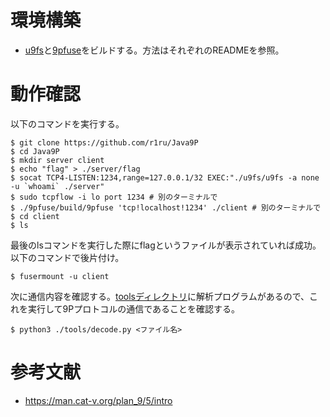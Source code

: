 # 環境構築
- [u9fs](https://github.com/unofficial-mirror/u9fs)と[9pfuse](https://github.com/aperezdc/9pfuse)をビルドする。方法はそれぞれのREADMEを参照。

# 動作確認
以下のコマンドを実行する。
```
$ git clone https://github.com/r1ru/Java9P
$ cd Java9P
$ mkdir server client
$ echo "flag" > ./server/flag
$ socat TCP4-LISTEN:1234,range=127.0.0.1/32 EXEC:"./u9fs/u9fs -a none -u `whoami` ./server"
$ sudo tcpflow -i lo port 1234 # 別のターミナルで
$ ./9pfuse/build/9pfuse 'tcp!localhost!1234' ./client # 別のターミナルで
$ cd client
$ ls
```
最後のlsコマンドを実行した際にflagというファイルが表示されていれば成功。以下のコマンドで後片付け。
```
$ fusermount -u client
```
次に通信内容を確認する。[toolsディレクトリ](https://github.com/r1ru/Java9P/tree/main/tools)に解析プログラムがあるので、これを実行して9Pプロトコルの通信であることを確認する。
```
$ python3 ./tools/decode.py <ファイル名>
```

# 参考文献
- https://man.cat-v.org/plan_9/5/intro
